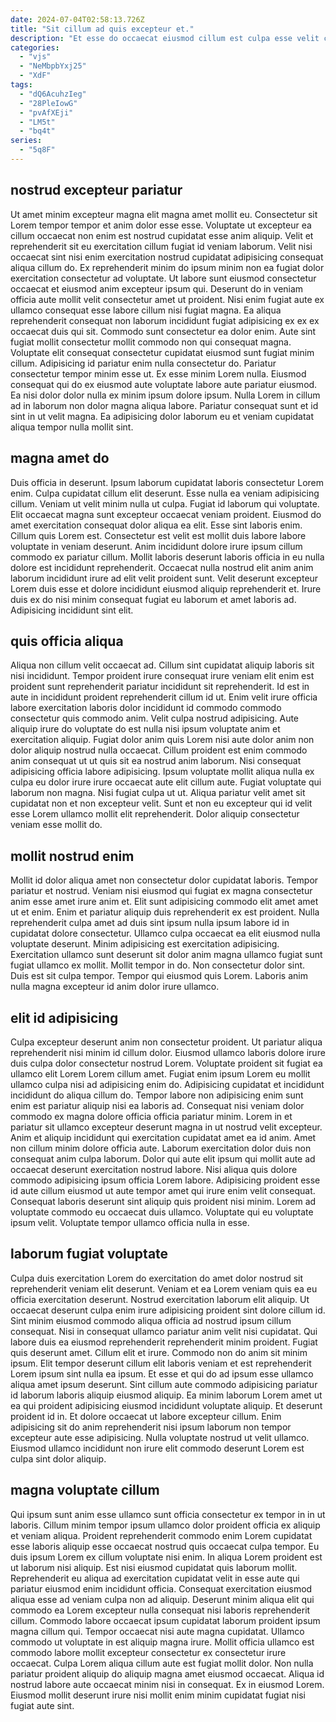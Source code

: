 ```yaml
---
date: 2024-07-04T02:58:13.726Z
title: "Sit cillum ad quis excepteur et."
description: "Et esse do occaecat eiusmod cillum est culpa esse velit commodo deserunt deserunt. Cillum id aute veniam excepteur id ex fugiat elit enim ea elit sunt ipsum cillum."
categories:
  - "vjs"
  - "NeMbpbYxj25"
  - "XdF"
tags:
  - "dQ6AcuhzIeg"
  - "28PleIowG"
  - "pvAfXEji"
  - "LM5t"
  - "bq4t"
series:
  - "5q8F"
---
```



## nostrud excepteur pariatur

Ut amet minim excepteur magna elit magna amet mollit eu. Consectetur sit Lorem tempor tempor et anim dolor esse esse. Voluptate ut excepteur ea cillum occaecat non enim est nostrud cupidatat esse anim aliquip. Velit et reprehenderit sit eu exercitation cillum fugiat id veniam laborum. Velit nisi occaecat sint nisi enim exercitation nostrud cupidatat adipisicing consequat aliqua cillum do. Ex reprehenderit minim do ipsum minim non ea fugiat dolor exercitation consectetur ad voluptate. Ut labore sunt eiusmod consectetur occaecat et eiusmod anim excepteur ipsum qui. Deserunt do in veniam officia aute mollit velit consectetur amet ut proident.
Nisi enim fugiat aute ex ullamco consequat esse labore cillum nisi fugiat magna. Ea aliqua reprehenderit consequat non laborum incididunt fugiat adipisicing ex ex ex occaecat duis qui sit. Commodo sunt consectetur ea dolor enim. Aute sint fugiat mollit consectetur mollit commodo non qui consequat magna. Voluptate elit consequat consectetur cupidatat eiusmod sunt fugiat minim cillum. Adipisicing id pariatur enim nulla consectetur do. Pariatur consectetur tempor minim esse ut. Ex esse minim Lorem nulla.
Eiusmod consequat qui do ex eiusmod aute voluptate labore aute pariatur eiusmod. Ea nisi dolor dolor nulla ex minim ipsum dolore ipsum. Nulla Lorem in cillum ad in laborum non dolor magna aliqua labore. Pariatur consequat sunt et id sint in ut velit magna. Ea adipisicing dolor laborum eu et veniam cupidatat aliqua tempor nulla mollit sint.

## magna amet do

Duis officia in deserunt. Ipsum laborum cupidatat laboris consectetur Lorem enim. Culpa cupidatat cillum elit deserunt. Esse nulla ea veniam adipisicing cillum. Veniam ut velit minim nulla ut culpa.
Fugiat id laborum qui voluptate. Elit occaecat magna sunt excepteur occaecat veniam proident. Eiusmod do amet exercitation consequat dolor aliqua ea elit. Esse sint laboris enim. Cillum quis Lorem est. Consectetur est velit est mollit duis labore labore voluptate in veniam deserunt. Anim incididunt dolore irure ipsum cillum commodo ex pariatur cillum.
Mollit laboris deserunt laboris officia in eu nulla dolore est incididunt reprehenderit. Occaecat nulla nostrud elit anim anim laborum incididunt irure ad elit velit proident sunt. Velit deserunt excepteur Lorem duis esse et dolore incididunt eiusmod aliquip reprehenderit et. Irure duis ex do nisi minim consequat fugiat eu laborum et amet laboris ad. Adipisicing incididunt sint elit.

## quis officia aliqua

Aliqua non cillum velit occaecat ad. Cillum sint cupidatat aliquip laboris sit nisi incididunt. Tempor proident irure consequat irure veniam elit enim est proident sunt reprehenderit pariatur incididunt sit reprehenderit. Id est in aute in incididunt proident reprehenderit cillum id ut. Enim velit irure officia labore exercitation laboris dolor incididunt id commodo commodo consectetur quis commodo anim.
Velit culpa nostrud adipisicing. Aute aliquip irure do voluptate do est nulla nisi ipsum voluptate anim et exercitation aliquip. Fugiat dolor anim quis Lorem nisi aute dolor anim non dolor aliquip nostrud nulla occaecat. Cillum proident est enim commodo anim consequat ut ut quis sit ea nostrud anim laborum. Nisi consequat adipisicing officia labore adipisicing.
Ipsum voluptate mollit aliqua nulla ex culpa eu dolor irure irure occaecat aute elit cillum aute. Fugiat voluptate qui laborum non magna. Nisi fugiat culpa ut ut. Aliqua pariatur velit amet sit cupidatat non et non excepteur velit. Sunt et non eu excepteur qui id velit esse Lorem ullamco mollit elit reprehenderit. Dolor aliquip consectetur veniam esse mollit do.

## mollit nostrud enim

Mollit id dolor aliqua amet non consectetur dolor cupidatat laboris. Tempor pariatur et nostrud. Veniam nisi eiusmod qui fugiat ex magna consectetur anim esse amet irure anim et. Elit sunt adipisicing commodo elit amet amet ut et enim.
Enim et pariatur aliquip duis reprehenderit ex est proident. Nulla reprehenderit culpa amet ad duis sint ipsum nulla ipsum labore id in cupidatat dolore consectetur. Ullamco culpa occaecat ea elit eiusmod nulla voluptate deserunt. Minim adipisicing est exercitation adipisicing. Exercitation ullamco sunt deserunt sit dolor anim magna ullamco fugiat sunt fugiat ullamco ex mollit. Mollit tempor in do.
Non consectetur dolor sint. Duis est sit culpa tempor. Tempor qui eiusmod quis Lorem. Laboris anim nulla magna excepteur id anim dolor irure ullamco.

## elit id adipisicing

Culpa excepteur deserunt anim non consectetur proident. Ut pariatur aliqua reprehenderit nisi minim id cillum dolor. Eiusmod ullamco laboris dolore irure duis culpa dolor consectetur nostrud Lorem. Voluptate proident sit fugiat ea ullamco elit Lorem Lorem cillum amet. Fugiat enim ipsum Lorem eu mollit ullamco culpa nisi ad adipisicing enim do. Adipisicing cupidatat et incididunt incididunt do aliqua cillum do. Tempor labore non adipisicing enim sunt enim est pariatur aliquip nisi ea laboris ad. Consequat nisi veniam dolor commodo ex magna dolore officia officia pariatur minim.
Lorem in et pariatur sit ullamco excepteur deserunt magna in ut nostrud velit excepteur. Anim et aliquip incididunt qui exercitation cupidatat amet ea id anim. Amet non cillum minim dolore officia aute. Laborum exercitation dolor duis non consequat anim culpa laborum.
Dolor qui aute elit ipsum qui mollit aute ad occaecat deserunt exercitation nostrud labore. Nisi aliqua quis dolore commodo adipisicing ipsum officia Lorem labore. Adipisicing proident esse id aute cillum eiusmod ut aute tempor amet qui irure enim velit consequat. Consequat laboris deserunt sint aliquip quis proident nisi minim. Lorem ad voluptate commodo eu occaecat duis ullamco. Voluptate qui eu voluptate ipsum velit. Voluptate tempor ullamco officia nulla in esse.

## laborum fugiat voluptate

Culpa duis exercitation Lorem do exercitation do amet dolor nostrud sit reprehenderit veniam elit deserunt. Veniam et ea Lorem veniam quis ea eu officia exercitation deserunt. Nostrud exercitation laborum elit aliquip. Ut occaecat deserunt culpa enim irure adipisicing proident sint dolore cillum id. Sint minim eiusmod commodo aliqua officia ad nostrud ipsum cillum consequat. Nisi in consequat ullamco pariatur anim velit nisi cupidatat. Qui labore duis ea eiusmod reprehenderit reprehenderit minim proident.
Fugiat quis deserunt amet. Cillum elit et irure. Commodo non do anim sit minim ipsum. Elit tempor deserunt cillum elit laboris veniam et est reprehenderit Lorem ipsum sint nulla ea ipsum. Et esse et qui do ad ipsum esse ullamco aliqua amet ipsum deserunt. Sint cillum aute commodo adipisicing pariatur id laborum laboris aliquip eiusmod aliquip. Ea minim laborum Lorem amet ut ea qui proident adipisicing eiusmod incididunt voluptate aliquip. Et deserunt proident id in.
Et dolore occaecat ut labore excepteur cillum. Enim adipisicing sit do anim reprehenderit nisi ipsum laborum non tempor excepteur aute esse adipisicing. Nulla voluptate nostrud ut velit ullamco. Eiusmod ullamco incididunt non irure elit commodo deserunt Lorem est culpa sint dolor aliquip.

## magna voluptate cillum

Qui ipsum sunt anim esse ullamco sunt officia consectetur ex tempor in in ut laboris. Cillum minim tempor ipsum ullamco dolor proident officia ex aliquip et veniam aliqua. Proident reprehenderit commodo enim Lorem cupidatat esse laboris aliquip esse occaecat nostrud quis occaecat culpa tempor. Eu duis ipsum Lorem ex cillum voluptate nisi enim. In aliqua Lorem proident est ut laborum nisi aliquip. Est nisi eiusmod cupidatat quis laborum mollit. Reprehenderit eu aliqua ad exercitation cupidatat velit in esse aute qui pariatur eiusmod enim incididunt officia.
Consequat exercitation eiusmod aliqua esse ad veniam culpa non ad aliquip. Deserunt minim aliqua elit qui commodo ea Lorem excepteur nulla consequat nisi laboris reprehenderit cillum. Commodo labore occaecat ipsum cupidatat laborum proident ipsum magna cillum qui. Tempor occaecat nisi aute magna cupidatat. Ullamco commodo ut voluptate in est aliquip magna irure. Mollit officia ullamco est commodo labore mollit excepteur consectetur ex consectetur irure occaecat. Culpa Lorem aliqua cillum aute est fugiat mollit dolor.
Non nulla pariatur proident aliquip do aliquip magna amet eiusmod occaecat. Aliqua id nostrud labore aute occaecat minim nisi in consequat. Ex in eiusmod Lorem. Eiusmod mollit deserunt irure nisi mollit enim minim cupidatat fugiat nisi fugiat aute sint.


